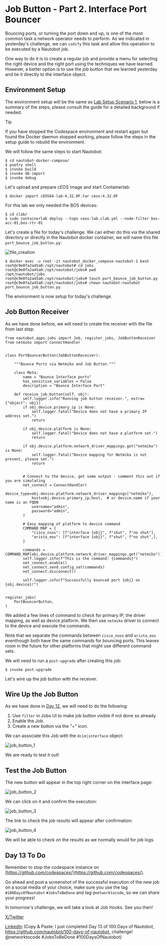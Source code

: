 # Job Button - Part 2. Interface Port Bouncer

Bouncing ports, or turning the port down and up, is one of the most common task a network operator needs to perform. As we indicated in yesterday's challenge, we can `codify` this task and allow this operation to be executed by a Nautobot job. 

One way to do it is to create a regular job and provide a menu for selecting the right device and the right port using the techniques we have learned. However, a better option is to use the job button that we learned yesterday and tie it directly to the interface object. 

## Environment Setup

The environment setup will be the same as [Lab Setup Scenario 1](../Lab_Setup/scenario_1_setup/README.md), below is a summary of the steps, please consult the guide for a detailed background if needed. 

> [!TIP]
> If you have stopped the Codespace environment and restart again but found the Docker daemon stopped working, please follow the steps in the setup guide to rebuild the environment. 

We will follow the same steps to start Nautobot: 

```
$ cd nautobot-docker-compose/
$ poetry shell
$ invoke build
$ invoke db-import
$ invoke debug
```

Let's upload and prepare cEOS image and start Containerlab: 

```
$ docker import cEOS64-lab-4.32.0F.tar ceos:4.32.0F
```

For this lab we only needed the BOS devices: 

```
$ cd clab/
$ sudo containerlab deploy --topo ceos-lab.clab.yml --node-filter bos-acc-01,bos-rtr-01
```

Let's create a file for today's challenge. We can either do this via the shared directory or directly in the Nautobot docker container, we will name this file `port_bounce_job_button.py`: 

![file_creation](images/file_creation.png)

```
$ docker exec -u root -it nautobot_docker_compose-nautobot-1 bash
root@c9e0fa2a45a0:/opt/nautobot# cd jobs
root@c9e0fa2a45a0:/opt/nautobot/jobs# pwd
/opt/nautobot/jobs
root@c9e0fa2a45a0:/opt/nautobot/jobs# touch port_bounce_job_button.py
root@c9e0fa2a45a0:/opt/nautobot/jobs# chown nautobot:nautobot port_bounce_job_button.py
```

The environment is now setup for today's challenge.  

## Job Button Receiver

As we have done before, we will need to create the receiver with the file from last step: 

```
from nautobot.apps.jobs import Job, register_jobs, JobButtonReceiver
from netmiko import ConnectHandler


class PortBouncerButton(JobButtonReceiver):

    """Bounce Ports via Netmiko and Job Button."""
   
    class Meta:
        name = "Bounce Interface ports"
        has_sensitive_variables = False
        description = "Bounce Interface Port"

    def receive_job_button(self, obj):
        self.logger.info("Running job button receiver.", extra={"object": obj})
        if obj.device.primary_ip is None:
            self.logger.fatal("Device does not have a primary IP address set.")
            return

        if obj.device.platform is None:
            self.logger.fatal("Device does not have a platform set.")
            return

        if obj.device.platform.network_driver_mappings.get("netmiko") is None:
            self.logger.fatal("Device mapping for Netmiko is not present, please set.")
            return

        
        # Connect to the device, get some output - comment this out if you are simulating
        net_connect = ConnectHandler(
            device_type=obj.device.platform.network_driver_mappings["netmiko"],
            host=obj.device.primary_ip.host,  # or device.name if your name is an FQDN
            username="admin",
            password="admin",
        )

        # Easy mapping of platform to device command
        COMMAND_MAP = {
            "cisco_nxos": [f"interface {obj}", f"shut", f"no shut"],
            "arista_eos": [f"interface {obj}", f"shut", f"no shut",],
        }

        commands = COMMAND_MAP[obj.device.platform.network_driver_mappings.get("netmiko")]
        self.logger.info(f"This is the command: {commands}")
        net_connect.enable()
        net_connect.send_config_set(commands)
        net_connect.disconnect()

        self.logger.info(f"Successfully bounced port {obj} on {obj.device}!")
 

register_jobs(
    PortBouncerButton,
)
```

We added a few lines of command to check for primary IP, the driver mapping, as well as device platform. We then use `netmiko` driver to connect to the device and execute the commands. 

Note that we separate the commands between `cisco_nxos` and `arista_eos` eventhough both have the same commands for bouncing ports. This leaves room in the future for other platforms that might use different command sets. 

We will need to run a `post-upgrade` after creating this job: 

```
$ invoke post-upgrade
```

Let's wire up the job button with the receiver. 

## Wire Up the Job Button

As we have done in [Day 12](../Day012_Job_Button/README.md), we will need to do the following: 

1. Use `filter` in Jobs UI to make job button visible if not done so already. 
2. Enable the Job. 
3. Create a new button via the "+" icon. 

We can associate this Job with the `dcim|interface` object: 

![job_button_1](images/job_button_1.png)

We are ready to test it out! 

## Test the Job Button

The new button will appear in the top right corner on the interface page: 

![job_button_2](images/job_button_2.png)

We can click on it and confirm the execution: 

![job_button_3](images/job_button_3.png)

The link to check the job results will appear after confirmation: 

![job_button_4](images/job_button_4.png)

We will be able to check on the results as we normally would for job logs. 

## Day 13 To Do

Remember to stop the codespace instance on [https://github.com/codespaces/](https://github.com/codespaces/). 

Go ahead and post a screenshot of the successful execution of the new job on a social media of your choice, make sure you use the tag `#100DaysOfNautobot` `#JobsToBeDone` and tag `@networktocode`, so we can share your progress! 

In tomorrow's challenge, we will take a look at Job Hooks. See you then! 

[X/Twitter](<https://twitter.com/intent/tweet?url=https://github.com/nautobot/100-days-of-nautobot&text=I+just+completed+Day+13+of+the+100+days+of+nautobot+!&hashtags=100DaysOfNautobot,JobsToBeDone>)

[LinkedIn](https://www.linkedin.com/) (Copy & Paste: I just completed Day 13 of 100 Days of Nautobot, https://github.com/nautobot/100-days-of-nautobot, challenge! @networktocode #JobsToBeDone #100DaysOfNautobot)

